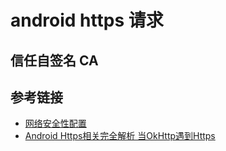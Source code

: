 # android https 请求

## 信任自签名 CA

## 参考链接

- [网络安全性配置](https://developer.android.com/training/articles/security-config.html)
- [Android Https相关完全解析 当OkHttp遇到Https](http://blog.csdn.net/lmj623565791/article/details/48129405)
